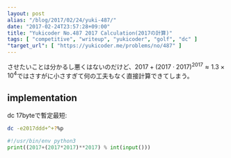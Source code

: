 ```yaml
---
layout: post
alias: "/blog/2017/02/24/yuki-487/"
date: "2017-02-24T23:57:28+09:00"
title: "Yukicoder No.487 2017 Calculation(2017の計算)"
tags: [ "competitive", "writeup", "yukicoder", "golf", "dc" ]
"target_url": [ "https://yukicoder.me/problems/no/487" ]
---
```


させたいことは分かるし悪くはないのだけど、$2017 + (2017 \cdot 2017)^{2017} \approx 1.3 \times 10^4$ではさすがに小さすぎて何の工夫もなく直接計算できてしまう。

## implementation

dc $17$byteで暫定最短:

``` sh
dc -e2017ddd+^+?%p
```

``` python
#!/usr/bin/env python3
print((2017+(2017*2017)**2017) % int(input()))
```
